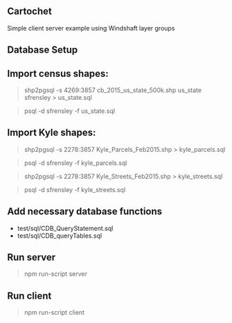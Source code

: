 ## Cartochet
Simple client server example using Windshaft layer groups

## Database Setup

## Import census shapes:
>shp2pgsql -s 4269:3857 cb_2015_us_state_500k.shp us_state sfrensley > us_state.sql

>psql -d sfrensley -f us_state.sql

## Import Kyle shapes:
>shp2pgsql -s 2278:3857 Kyle_Parcels_Feb2015.shp > kyle_parcels.sql

>psql -d sfrensley -f kyle_parcels.sql

>shp2pgsql -s 2278:3857 Kyle_Streets_Feb2015.shp > kyle_streets.sql

>psql -d sfrensley -f kyle_streets.sql

## Add necessary database functions
* test/sql/CDB_QueryStatement.sql
* test/sql/CDB_queryTables.sql

## Run server
>npm run-script server

## Run client
>npm run-script client
